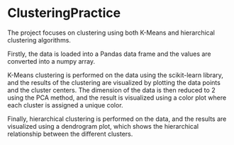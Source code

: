 # ClusteringPractice
The project focuses on clustering using both K-Means and hierarchical clustering algorithms.

Firstly, the data is loaded into a Pandas data frame and the values are converted into a numpy array.

K-Means clustering is performed on the data using the scikit-learn library, and the results of the clustering are visualized by plotting the data points and the cluster centers. The dimension of the data is then reduced to 2 using the PCA method, and the result is visualized using a color plot where each cluster is assigned a unique color.

Finally, hierarchical clustering is performed on the data, and the results are visualized using a dendrogram plot, which shows the hierarchical relationship between the different clusters.
